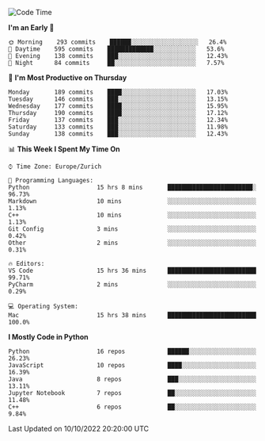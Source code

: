 <!--START_SECTION:waka-->
![Code Time](http://img.shields.io/badge/Code%20Time-2%2C410%20hrs%2031%20mins-blue)

**I'm an Early 🐤** 

```text
🌞 Morning    293 commits    ██████░░░░░░░░░░░░░░░░░░░   26.4% 
🌆 Daytime    595 commits    █████████████░░░░░░░░░░░░   53.6% 
🌃 Evening    138 commits    ███░░░░░░░░░░░░░░░░░░░░░░   12.43% 
🌙 Night      84 commits     ██░░░░░░░░░░░░░░░░░░░░░░░   7.57%

```
📅 **I'm Most Productive on Thursday** 

```text
Monday       189 commits    ████░░░░░░░░░░░░░░░░░░░░░   17.03% 
Tuesday      146 commits    ███░░░░░░░░░░░░░░░░░░░░░░   13.15% 
Wednesday    177 commits    ████░░░░░░░░░░░░░░░░░░░░░   15.95% 
Thursday     190 commits    ████░░░░░░░░░░░░░░░░░░░░░   17.12% 
Friday       137 commits    ███░░░░░░░░░░░░░░░░░░░░░░   12.34% 
Saturday     133 commits    ███░░░░░░░░░░░░░░░░░░░░░░   11.98% 
Sunday       138 commits    ███░░░░░░░░░░░░░░░░░░░░░░   12.43%

```


📊 **This Week I Spent My Time On** 

```text
⌚︎ Time Zone: Europe/Zurich

💬 Programming Languages: 
Python                   15 hrs 8 mins       ████████████████████████░   96.73% 
Markdown                 10 mins             ░░░░░░░░░░░░░░░░░░░░░░░░░   1.13% 
C++                      10 mins             ░░░░░░░░░░░░░░░░░░░░░░░░░   1.13% 
Git Config               3 mins              ░░░░░░░░░░░░░░░░░░░░░░░░░   0.42% 
Other                    2 mins              ░░░░░░░░░░░░░░░░░░░░░░░░░   0.31%

🔥 Editors: 
VS Code                  15 hrs 36 mins      █████████████████████████   99.71% 
PyCharm                  2 mins              ░░░░░░░░░░░░░░░░░░░░░░░░░   0.29%

💻 Operating System: 
Mac                      15 hrs 38 mins      █████████████████████████   100.0%

```

**I Mostly Code in Python** 

```text
Python                   16 repos            ██████░░░░░░░░░░░░░░░░░░░   26.23% 
JavaScript               10 repos            ████░░░░░░░░░░░░░░░░░░░░░   16.39% 
Java                     8 repos             ███░░░░░░░░░░░░░░░░░░░░░░   13.11% 
Jupyter Notebook         7 repos             ██░░░░░░░░░░░░░░░░░░░░░░░   11.48% 
C++                      6 repos             ██░░░░░░░░░░░░░░░░░░░░░░░   9.84%

```



 Last Updated on 10/10/2022 20:20:00 UTC
<!--END_SECTION:waka-->　　
